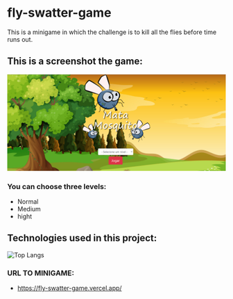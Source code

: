 # fly-swatter-game
This is a minigame in which the challenge is to kill all the flies before time runs out.

## This is a screenshot the game:

![image](imagens/screenshot.png)
### You can choose three levels:
- Normal
- Medium
- hight

## Technologies used in this project:
![Top Langs](https://github-readme-stats.vercel.app/api/top-langs/?username=gfonsecadev&layout=compact)

### URL TO MINIGAME:
- https://fly-swatter-game.vercel.app/
